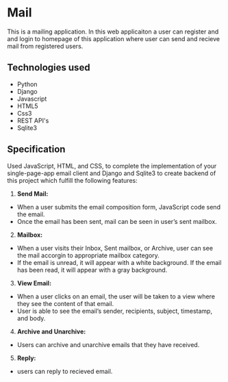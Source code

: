 # Mail
This is a mailing application. In this web applicaiton a user can register and and login to homepage of this application where user can send and recieve mail from registered users.

## Technologies used
- Python
- Django
- Javascript
- HTML5
- Css3
- REST API's
- Sqlite3

## Specification
Used JavaScript, HTML, and CSS, to complete the implementation of your single-page-app email client and Django and Sqlite3 to create backend of this project which fulfill the following features:
1. **Send Mail:**
- When a user submits the email composition form, JavaScript code send the email. 
- Once the email has been sent, mail can be seen in user’s sent mailbox.

2. **Mailbox:**
- When a user visits their Inbox, Sent mailbox, or Archive, user can see the mail accorgin to appropriate mailbox category.
- If the email is unread, it will appear with a white background. If the email has been read, it will appear with a gray background.

3. **View Email:**
- When a user clicks on an email, the user will be taken to a view where they see the content of that email. 
- User is able to see the email’s sender, recipients, subject, timestamp, and body.

4. **Archive and Unarchive:**
- Users can archive and unarchive emails that they have received.

5. **Reply:**
- users can reply to recieved email.
